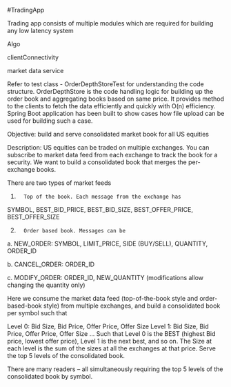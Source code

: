 #TradingApp

Trading app consists of multiple modules which are required for building any low latency system

Algo

clientConnectivity

market data service

Refer to test class - OrderDepthStoreTest for understanding the code structure.
OrderDepthStore is the code handling logic for building up the order book and aggregating books based on same price.
It provides method to the clients to fetch the data efficiently and quickly with O(n) efficiency.
Spring Boot application has been built to show cases how file upload can be used for building such a case.

Objective: build and serve consolidated market book for all US equities

Description:
US equities can be traded on multiple exchanges.
You can subscribe to market data feed from each exchange to track the book for a security.
We want to build a consolidated book that merges the per-exchange books.

There are two types of market feeds

1.       Top of the book. Each message from the exchange has
SYMBOL, BEST_BID_PRICE, BEST_BID_SIZE, BEST_OFFER_PRICE, BEST_OFFER_SIZE

2.       Order based book. Messages can be

a.       NEW_ORDER: SYMBOL, LIMIT_PRICE, SIDE (BUY/SELL), QUANTITY, ORDER_ID

b.       CANCEL_ORDER: ORDER_ID

c.       MODIFY_ORDER: ORDER_ID, NEW_QUANTITY (modifications allow changing the quantity only)

Here we consume the market data feed (top-of-the-book style and order-based-book style) from multiple exchanges,
and build a consolidated book per symbol such that

Level 0: Bid Size, Bid Price, Offer Price, Offer Size
Level 1: Bid Size, Bid Price, Offer Price, Offer Size
…
Such that Level 0 is the BEST (highest Bid price, lowest offer price), Level 1 is the next best, and so on.
The Size at each level is the sum of the sizes at all the exchanges at that price.
Serve the top 5 levels of the consolidated book.

There are many readers –
all simultaneously requiring the top 5 levels of the consolidated book by symbol.
